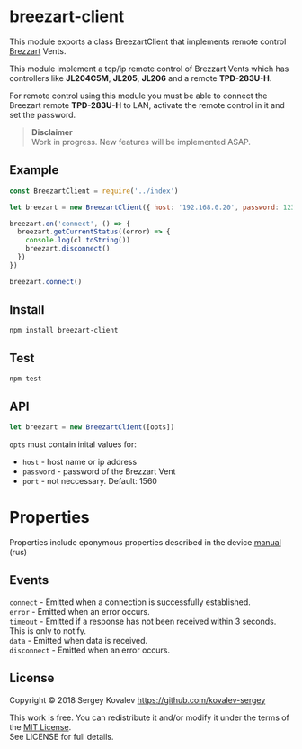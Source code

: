 # breezart-client

This module exports a class BreezartClient that implements remote control [Brezzart](http://breezart.ru/) Vents.

This module implement a tcp/ip remote control of Brezzart Vents which has controllers like **JL204С5M**, **JL205**, **JL206** and a remote **TPD-283U-H**.

For remote control using this module you must be able  to connect the Breezart remote **TPD-283U-H** to LAN, activate the remote control in it and set the password.

> **Disclaimer**\
> Work in progress. New features will be implemented ASAP.

## Example
```js
const BreezartClient = require('../index')

let breezart = new BreezartClient({ host: '192.168.0.20', password: 12345 })

breezart.on('connect', () => {
  breezart.getCurrentStatus((error) => {
    console.log(cl.toString())
    breezart.disconnect()
  })
})

breezart.connect()
```

## Install
`npm install breezart-client`

## Test
`npm test`

## API
```js
let breezart = new BreezartClient([opts])
```
`opts` must contain inital values for:
* `host` - host name or ip address
* `password` - password of the Brezzart Vent
* `port` - not neccessary. Default: 1560

# Properties
Properties include eponymous properties described in the device [manual](http://breezart.ru/tech/breezart_smart_home.pdf) (rus)

## Events
`connect` - Emitted when a connection is successfully established.\
`error` - Emitted when an error occurs.  \
`timeout` - Emitted if a response has not been received within 3 seconds. This is only to notify. \
`data` - Emitted when data is received. \
`disconnect` - Emitted when an error occurs.

## License
Copyright © 2018 Sergey Kovalev https://github.com/kovalev-sergey

This work is free. You can redistribute it and/or modify it under the terms of the [MIT License](https://opensource.org/licenses/MIT).\
See LICENSE for full details.

